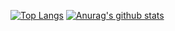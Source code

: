 [![Top Langs](https://github-readme-stats.vercel.app/api/top-langs/?username=murilothink&hide=html&layout=compact&theme=dark)](https://github.com/anuraghazra/github-readme-stats)
[![Anurag's github stats](https://github-readme-stats.vercel.app/api?username=murilothink&theme=dark)](https://github.com/anuraghazra/github-readme-stats)
